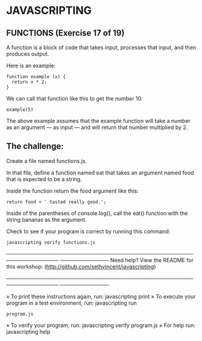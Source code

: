 # JAVASCRIPTING

## FUNCTIONS (Exercise 17 of 19)

 A function is a block of code that takes input, processes that input, and
 then produces output.

 Here is an example:

    function example (x) {
      return x * 2;
    }

 We can call that function like this to get the number 10:

    example(5)

 The above example assumes that the example function will take a number as
 an argument –– as input –– and will return that number multiplied by 2.

## The challenge:

 Create a file named functions.js.

 In that file, define a function named eat that takes an argument named
 food that is expected to be a string.

 Inside the function return the food argument like this:

    return food + ' tasted really good.';

 Inside of the parentheses of console.log(), call the eat() function with
 the string bananas as the argument.

 Check to see if your program is correct by running this command:

    javascripting verify functions.js

────────────────────────────────────────────────────────────────
─────────────
 Need help? View the README for this workshop:
 (http://github.com/sethvincent/javascripting)

────────────────────────────────────────────────────────────────
─────────────

  » To print these instructions again, run: javascripting print
  » To execute your program in a test environment, run: javascripting run

    program.js
  » To verify your program, run: javascripting verify program.js
  » For help run: javascripting help
